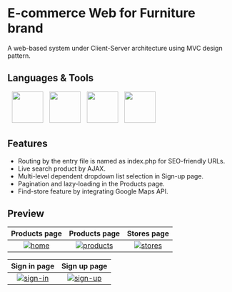 # E-commerce Web for Furniture brand
A web-based system under Client-Server architecture using MVC design pattern.

## Languages & Tools
<img src="https://www.php.net/images/logos/new-php-logo.png" style="margin-left:10px;margin-bottom:5px;" width=70px/>
<img src="https://getbootstrap.com/docs/5.0/assets/brand/bootstrap-logo.svg" style="margin-left:10px;margin-bottom:5px;" width=70px/>
<img src="https://www.mysql.com/common/logos/logo-mysql-170x115.png" style="margin-left:10px;margin-bottom:5px;" width=70px/>
<img src="https://upload.wikimedia.org/wikipedia/commons/thumb/6/6a/JavaScript-logo.png/800px-JavaScript-logo.png" style="margin-left:10px;margin-bottom:5px;" width=70px/>

## Features
* Routing by the entry file is named as index.php for SEO-friendly URLs.
* Live search product by AJAX.
* Multi-level dependent dropdown list selection in Sign-up page.
* Pagination and lazy-loading in the Products page.
* Find-store feature by integrating Google Maps API.

## Preview
Products page            |            Products page            |  Stores page
:-------------------------:|:-------------------------:|:-------------------------:
[![home](https://github.com/nmloc/furniture-store-web/assets/49911991/68ad395c-e4c4-4d52-b675-2cd2e29f5379)](https://github.com/nmloc/furniture-store-web/assets/49911991/68ad395c-e4c4-4d52-b675-2cd2e29f5379)  |  [![products](https://github.com/nmloc/furniture-store-web/assets/49911991/5fe08aa4-101b-45e2-ab61-0448dcadff58)](https://github.com/nmloc/furniture-store-web/assets/49911991/5fe08aa4-101b-45e2-ab61-0448dcadff58)  |  [![stores](https://github.com/nmloc/furniture-store-web/assets/49911991/595e582a-0bfc-4f01-be76-0201ce2f4bac)](https://github.com/nmloc/furniture-store-web/assets/49911991/595e582a-0bfc-4f01-be76-0201ce2f4bac)

Sign in page            |  Sign up page
:-------------------------:|:-------------------------:
[![sign-in](https://github.com/nmloc/furniture-store-web/assets/49911991/3f4d4352-508d-4fcc-995e-e72a33ee870a)](https://github.com/nmloc/furniture-store-web/assets/49911991/3f4d4352-508d-4fcc-995e-e72a33ee870a)  |  [![sign-up](https://github.com/nmloc/furniture-store-web/assets/49911991/f24bf043-190a-4ca9-922d-6c00ea231153)](https://github.com/nmloc/furniture-store-web/assets/49911991/f24bf043-190a-4ca9-922d-6c00ea231153)
